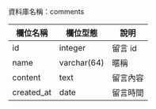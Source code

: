 資料庫名稱：comments

| 欄位名稱 | 欄位型態 | 說明 |
|----------|----------|------|
|  id    |    integer      | 留言 id     |
|  name   |    varchar(64)      | 暱稱     |
|  content   |    text      | 留言內容     |
|  created_at   |    date      | 留言時間     |